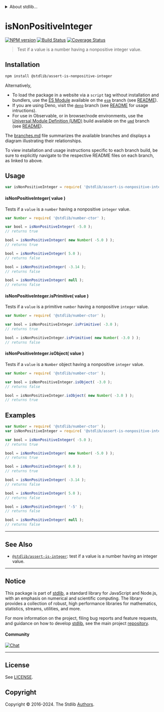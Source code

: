 <!--

@license Apache-2.0

Copyright (c) 2018 The Stdlib Authors.

Licensed under the Apache License, Version 2.0 (the "License");
you may not use this file except in compliance with the License.
You may obtain a copy of the License at

   http://www.apache.org/licenses/LICENSE-2.0

Unless required by applicable law or agreed to in writing, software
distributed under the License is distributed on an "AS IS" BASIS,
WITHOUT WARRANTIES OR CONDITIONS OF ANY KIND, either express or implied.
See the License for the specific language governing permissions and
limitations under the License.

-->


<details>
  <summary>
    About stdlib...
  </summary>
  <p>We believe in a future in which the web is a preferred environment for numerical computation. To help realize this future, we've built stdlib. stdlib is a standard library, with an emphasis on numerical and scientific computation, written in JavaScript (and C) for execution in browsers and in Node.js.</p>
  <p>The library is fully decomposable, being architected in such a way that you can swap out and mix and match APIs and functionality to cater to your exact preferences and use cases.</p>
  <p>When you use stdlib, you can be absolutely certain that you are using the most thorough, rigorous, well-written, studied, documented, tested, measured, and high-quality code out there.</p>
  <p>To join us in bringing numerical computing to the web, get started by checking us out on <a href="https://github.com/stdlib-js/stdlib">GitHub</a>, and please consider <a href="https://opencollective.com/stdlib">financially supporting stdlib</a>. We greatly appreciate your continued support!</p>
</details>

# isNonPositiveInteger

[![NPM version][npm-image]][npm-url] [![Build Status][test-image]][test-url] [![Coverage Status][coverage-image]][coverage-url] <!-- [![dependencies][dependencies-image]][dependencies-url] -->

> Test if a value is a number having a nonpositive integer value.

<section class="installation">

## Installation

```bash
npm install @stdlib/assert-is-nonpositive-integer
```

Alternatively,

-   To load the package in a website via a `script` tag without installation and bundlers, use the [ES Module][es-module] available on the [`esm`][esm-url] branch (see [README][esm-readme]).
-   If you are using Deno, visit the [`deno`][deno-url] branch (see [README][deno-readme] for usage intructions).
-   For use in Observable, or in browser/node environments, use the [Universal Module Definition (UMD)][umd] build available on the [`umd`][umd-url] branch (see [README][umd-readme]).

The [branches.md][branches-url] file summarizes the available branches and displays a diagram illustrating their relationships.

To view installation and usage instructions specific to each branch build, be sure to explicitly navigate to the respective README files on each branch, as linked to above.

</section>

<section class="usage">

## Usage

```javascript
var isNonPositiveInteger = require( '@stdlib/assert-is-nonpositive-integer' );
```

#### isNonPositiveInteger( value )

Tests if a `value` is a `number` having a nonpositive `integer` value.

<!-- eslint-disable no-new-wrappers -->

```javascript
var Number = require( '@stdlib/number-ctor' );

var bool = isNonPositiveInteger( -5.0 );
// returns true

bool = isNonPositiveInteger( new Number( -5.0 ) );
// returns true

bool = isNonPositiveInteger( 5.0 );
// returns false

bool = isNonPositiveInteger( -3.14 );
// returns false

bool = isNonPositiveInteger( null );
// returns false
```

#### isNonPositiveInteger.isPrimitive( value )

Tests if a `value` is a primitive `number` having a nonpositive `integer` value.

<!-- eslint-disable no-new-wrappers -->

```javascript
var Number = require( '@stdlib/number-ctor' );

var bool = isNonPositiveInteger.isPrimitive( -3.0 );
// returns true

bool = isNonPositiveInteger.isPrimitive( new Number( -3.0 ) );
// returns false
```

#### isNonPositiveInteger.isObject( value )

Tests if a `value` is a `Number` object having a nonpositive `integer` value.

<!-- eslint-disable no-new-wrappers -->

```javascript
var Number = require( '@stdlib/number-ctor' );

var bool = isNonPositiveInteger.isObject( -3.0 );
// returns false

bool = isNonPositiveInteger.isObject( new Number( -3.0 ) );
// returns true
```

</section>

<!-- /.usage -->

<section class="examples">

## Examples

<!-- eslint-disable no-new-wrappers -->

<!-- eslint no-undef: "error" -->

```javascript
var Number = require( '@stdlib/number-ctor' );
var isNonPositiveInteger = require( '@stdlib/assert-is-nonpositive-integer' );

var bool = isNonPositiveInteger( -5.0 );
// returns true

bool = isNonPositiveInteger( new Number( -5.0 ) );
// returns true

bool = isNonPositiveInteger( 0.0 );
// returns true

bool = isNonPositiveInteger( -3.14 );
// returns false

bool = isNonPositiveInteger( 5.0 );
// returns false

bool = isNonPositiveInteger( '-5' );
// returns false

bool = isNonPositiveInteger( null );
// returns false
```

</section>

<!-- /.examples -->

<!-- Section for related `stdlib` packages. Do not manually edit this section, as it is automatically populated. -->

<section class="related">

* * *

## See Also

-   <span class="package-name">[`@stdlib/assert-is-integer`][@stdlib/assert/is-integer]</span><span class="delimiter">: </span><span class="description">test if a value is a number having an integer value.</span>

</section>

<!-- /.related -->

<!-- Section for all links. Make sure to keep an empty line after the `section` element and another before the `/section` close. -->


<section class="main-repo" >

* * *

## Notice

This package is part of [stdlib][stdlib], a standard library for JavaScript and Node.js, with an emphasis on numerical and scientific computing. The library provides a collection of robust, high performance libraries for mathematics, statistics, streams, utilities, and more.

For more information on the project, filing bug reports and feature requests, and guidance on how to develop [stdlib][stdlib], see the main project [repository][stdlib].

#### Community

[![Chat][chat-image]][chat-url]

---

## License

See [LICENSE][stdlib-license].


## Copyright

Copyright &copy; 2016-2024. The Stdlib [Authors][stdlib-authors].

</section>

<!-- /.stdlib -->

<!-- Section for all links. Make sure to keep an empty line after the `section` element and another before the `/section` close. -->

<section class="links">

[npm-image]: http://img.shields.io/npm/v/@stdlib/assert-is-nonpositive-integer.svg
[npm-url]: https://npmjs.org/package/@stdlib/assert-is-nonpositive-integer

[test-image]: https://github.com/stdlib-js/assert-is-nonpositive-integer/actions/workflows/test.yml/badge.svg?branch=v0.2.2
[test-url]: https://github.com/stdlib-js/assert-is-nonpositive-integer/actions/workflows/test.yml?query=branch:v0.2.2

[coverage-image]: https://img.shields.io/codecov/c/github/stdlib-js/assert-is-nonpositive-integer/main.svg
[coverage-url]: https://codecov.io/github/stdlib-js/assert-is-nonpositive-integer?branch=main

<!--

[dependencies-image]: https://img.shields.io/david/stdlib-js/assert-is-nonpositive-integer.svg
[dependencies-url]: https://david-dm.org/stdlib-js/assert-is-nonpositive-integer/main

-->

[chat-image]: https://img.shields.io/gitter/room/stdlib-js/stdlib.svg
[chat-url]: https://app.gitter.im/#/room/#stdlib-js_stdlib:gitter.im

[stdlib]: https://github.com/stdlib-js/stdlib

[stdlib-authors]: https://github.com/stdlib-js/stdlib/graphs/contributors

[umd]: https://github.com/umdjs/umd
[es-module]: https://developer.mozilla.org/en-US/docs/Web/JavaScript/Guide/Modules

[deno-url]: https://github.com/stdlib-js/assert-is-nonpositive-integer/tree/deno
[deno-readme]: https://github.com/stdlib-js/assert-is-nonpositive-integer/blob/deno/README.md
[umd-url]: https://github.com/stdlib-js/assert-is-nonpositive-integer/tree/umd
[umd-readme]: https://github.com/stdlib-js/assert-is-nonpositive-integer/blob/umd/README.md
[esm-url]: https://github.com/stdlib-js/assert-is-nonpositive-integer/tree/esm
[esm-readme]: https://github.com/stdlib-js/assert-is-nonpositive-integer/blob/esm/README.md
[branches-url]: https://github.com/stdlib-js/assert-is-nonpositive-integer/blob/main/branches.md

[stdlib-license]: https://raw.githubusercontent.com/stdlib-js/assert-is-nonpositive-integer/main/LICENSE

<!-- <related-links> -->

[@stdlib/assert/is-integer]: https://github.com/stdlib-js/assert-is-integer

<!-- </related-links> -->

</section>

<!-- /.links -->
